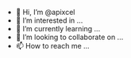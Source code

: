 - 👋 Hi, I’m @apixcel
- 👀 I’m interested in ...
- 🌱 I’m currently learning ...
- 💞️ I’m looking to collaborate on ...
- 📫 How to reach me ...

<!---
apixcel/apixcel is a ✨ special ✨ repository because its `README.md` (this file) appears on your GitHub profile.
You can click the Preview link to take a look at your changes.
--->
